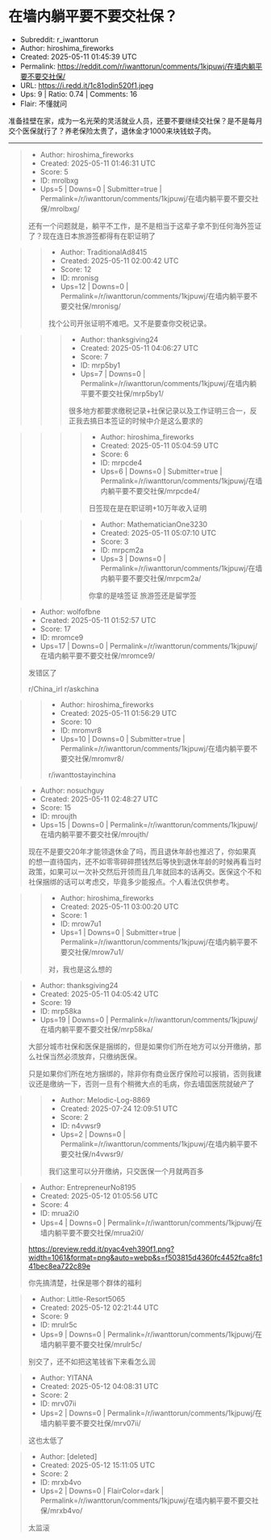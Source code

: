 # 在墙内躺平要不要交社保？

- Subreddit: r_iwanttorun
- Author: hiroshima_fireworks
- Created: 2025-05-11 01:45:39 UTC
- Permalink: https://reddit.com/r/iwanttorun/comments/1kjpuwj/在墙内躺平要不要交社保/
- URL: https://i.redd.it/1c81odin520f1.jpeg
- Ups: 9 | Ratio: 0.74 | Comments: 16
- Flair: 不懂就问


准备挂壁在家，成为一名光荣的灵活就业人员，还要不要继续交社保？是不是每月交个医保就行了？养老保险太贵了，退休金才1000来块钱蚊子肉。


---

> - Author: hiroshima_fireworks
> - Created: 2025-05-11 01:46:31 UTC
> - Score: 5
> - ID: mrolbxg
> - Ups=5 | Downs=0 | Submitter=true | Permalink=/r/iwanttorun/comments/1kjpuwj/在墙内躺平要不要交社保/mrolbxg/
>
> 还有一个问题就是，躺平不工作，是不是相当于这辈子拿不到任何海外签证了？现在连日本旅游签都得有在职证明了

>> - Author: TraditionalAd8415
>> - Created: 2025-05-11 02:00:42 UTC
>> - Score: 12
>> - ID: mronisg
>> - Ups=12 | Downs=0 | Permalink=/r/iwanttorun/comments/1kjpuwj/在墙内躺平要不要交社保/mronisg/
>>
>> 找个公司开张证明不难吧。又不是要查你交税记录。

>>> - Author: thanksgiving24
>>> - Created: 2025-05-11 04:06:27 UTC
>>> - Score: 7
>>> - ID: mrp5by1
>>> - Ups=7 | Downs=0 | Permalink=/r/iwanttorun/comments/1kjpuwj/在墙内躺平要不要交社保/mrp5by1/
>>>
>>> 很多地方都要求缴税记录+社保记录以及工作证明三合一，反正我去搞日本签证的时候中介是这么要求的

>>>> - Author: hiroshima_fireworks
>>>> - Created: 2025-05-11 05:04:59 UTC
>>>> - Score: 6
>>>> - ID: mrpcde4
>>>> - Ups=6 | Downs=0 | Submitter=true | Permalink=/r/iwanttorun/comments/1kjpuwj/在墙内躺平要不要交社保/mrpcde4/
>>>>
>>>> 日签现在是在职证明+10万年收入证明

>>>> - Author: MathematicianOne3230
>>>> - Created: 2025-05-11 05:07:10 UTC
>>>> - Score: 3
>>>> - ID: mrpcm2a
>>>> - Ups=3 | Downs=0 | Permalink=/r/iwanttorun/comments/1kjpuwj/在墙内躺平要不要交社保/mrpcm2a/
>>>>
>>>> 你拿的是啥签证 旅游签还是留学签

> - Author: wolfofbne
> - Created: 2025-05-11 01:52:57 UTC
> - Score: 17
> - ID: mromce9
> - Ups=17 | Downs=0 | Permalink=/r/iwanttorun/comments/1kjpuwj/在墙内躺平要不要交社保/mromce9/
>
> 发错区了 
> 
> r/China_irl
> r/askchina

>> - Author: hiroshima_fireworks
>> - Created: 2025-05-11 01:56:29 UTC
>> - Score: 10
>> - ID: mromvr8
>> - Ups=10 | Downs=0 | Submitter=true | Permalink=/r/iwanttorun/comments/1kjpuwj/在墙内躺平要不要交社保/mromvr8/
>>
>> r/iwanttostayinchina

> - Author: nosuchguy
> - Created: 2025-05-11 02:48:27 UTC
> - Score: 15
> - ID: mroujth
> - Ups=15 | Downs=0 | Permalink=/r/iwanttorun/comments/1kjpuwj/在墙内躺平要不要交社保/mroujth/
>
> 现在不是要交20年才能领退休金了吗，而且退休年龄也推迟了，你如果真的想一直待国内，还不如零零碎碎攒钱然后等快到退休年龄的时候再看当时政策，如果可以一次补交然后开领而且几年就回本的话再交。医保这个不和社保捆绑的话可以考虑交，毕竟多少能报点。个人看法仅供参考。

>> - Author: hiroshima_fireworks
>> - Created: 2025-05-11 03:00:20 UTC
>> - Score: 1
>> - ID: mrow7u1
>> - Ups=1 | Downs=0 | Submitter=true | Permalink=/r/iwanttorun/comments/1kjpuwj/在墙内躺平要不要交社保/mrow7u1/
>>
>> 对，我也是这么想的

> - Author: thanksgiving24
> - Created: 2025-05-11 04:05:42 UTC
> - Score: 19
> - ID: mrp58ka
> - Ups=19 | Downs=0 | Permalink=/r/iwanttorun/comments/1kjpuwj/在墙内躺平要不要交社保/mrp58ka/
>
> 大部分城市社保和医保是捆绑的，但是如果你们所在地方可以分开缴纳，那么社保当然必须放弃，只缴纳医保。
> 
> 只是如果你们所在地方捆绑的，除非你有商业医疗保险可以报销，否则我建议还是缴纳一下，否则一旦有个稍微大点的毛病，你去墙国医院就破产了

>> - Author: Melodic-Log-8869
>> - Created: 2025-07-24 12:09:51 UTC
>> - Score: 2
>> - ID: n4vwsr9
>> - Ups=2 | Downs=0 | Permalink=/r/iwanttorun/comments/1kjpuwj/在墙内躺平要不要交社保/n4vwsr9/
>>
>> 我们这里可以分开缴纳，只交医保一个月就两百多

> - Author: EntrepreneurNo8195
> - Created: 2025-05-12 01:05:56 UTC
> - Score: 4
> - ID: mrua2i0
> - Ups=4 | Downs=0 | Permalink=/r/iwanttorun/comments/1kjpuwj/在墙内躺平要不要交社保/mrua2i0/
>
> https://preview.redd.it/pyac4veh390f1.png?width=1061&format=png&auto=webp&s=f503815d4360fc4452fca8fc141bec8ea722c89e
> 
> 你先搞清楚，社保是哪个群体的福利

> - Author: Little-Resort5065
> - Created: 2025-05-12 02:21:44 UTC
> - Score: 9
> - ID: mrulr5c
> - Ups=9 | Downs=0 | Permalink=/r/iwanttorun/comments/1kjpuwj/在墙内躺平要不要交社保/mrulr5c/
>
> 别交了，还不如把这笔钱省下来看怎么润

> - Author: YITANA
> - Created: 2025-05-12 04:08:31 UTC
> - Score: 2
> - ID: mrv07ii
> - Ups=2 | Downs=0 | Permalink=/r/iwanttorun/comments/1kjpuwj/在墙内躺平要不要交社保/mrv07ii/
>
> 这也太低了

> - Author: [deleted]
> - Created: 2025-05-12 15:11:05 UTC
> - Score: 2
> - ID: mrxb4vo
> - Ups=2 | Downs=0 | FlairColor=dark | Permalink=/r/iwanttorun/comments/1kjpuwj/在墙内躺平要不要交社保/mrxb4vo/
>
> 太监滚
